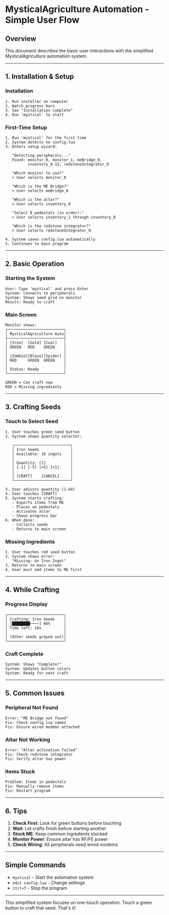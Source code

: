 # MysticalAgriculture Automation - Simple User Flow

## Overview
This document describes the basic user interactions with the simplified MysticalAgriculture automation system.

---

## 1. Installation & Setup

### Installation
```
1. Run installer on computer
2. Watch progress bars
3. See "Installation complete"
4. Run 'mystical' to start
```

### First-Time Setup
```
1. Run 'mystical' for the first time
2. System detects no config.lua
3. Enters setup wizard:
   
   "Detecting peripherals..."
   Found: monitor_0, monitor_1, meBridge_0, 
          inventory_0-15, redstoneIntegrator_0
   
   "Which monitor to use?" 
   > User selects monitor_0
   
   "Which is the ME Bridge?"
   > User selects meBridge_0
   
   "Which is the altar?"
   > User selects inventory_0
   
   "Select 8 pedestals (in order):"
   > User selects inventory_1 through inventory_8
   
   "Which is the redstone integrator?"
   > User selects redstoneIntegrator_0
   
4. System saves config.lua automatically
5. Continues to main program
```

---

## 2. Basic Operation

### Starting the System
```
User: Type 'mystical' and press Enter
System: Connects to peripherals
System: Shows seed grid on monitor
Result: Ready to craft
```

### Main Screen
```
Monitor shows:
┌─────────────────────────┐
│ MysticalAgriculture Auto│
├─────────────────────────┤
│ [Iron]  [Gold] [Coal]   │
│ GREEN   RED    GREEN    │
│                         │
│ [Zombie][Blaze][Spider] │
│ RED     GREEN  GREEN    │
│                         │
│ Status: Ready           │
└─────────────────────────┘

GREEN = Can craft now
RED = Missing ingredients
```

---

## 3. Crafting Seeds

### Touch to Select Seed
```
1. User touches green seed button
2. System shows quantity selector:
   
   ┌─────────────────────────┐
   │ Iron Seeds              │
   │ Available: 16 ingots    │
   │                         │
   │ Quantity: [1]           │
   │ [-1] [-5] [+5] [+1]     │
   │                         │
   │ [CRAFT]    [CANCEL]     │
   └─────────────────────────┘
   
3. User adjusts quantity (1-64)
4. User touches [CRAFT]
5. System starts crafting:
   - Exports items from ME
   - Places on pedestals
   - Activates altar
   - Shows progress bar
6. When done:
   - Collects seeds
   - Returns to main screen
```

### Missing Ingredients
```
1. User touches red seed button
2. System shows error:
   "Missing: 4x Iron Ingot"
3. Returns to main screen
4. User must add items to ME first
```

---

## 4. While Crafting

### Progress Display
```
┌─────────────────────────┐
│ Crafting: Iron Seeds    │
│ [████████────] 66%      │
│ Time left: 10s          │
│                         │
│ (Other seeds grayed out)│
└─────────────────────────┘
```

### Craft Complete
```
System: Shows "Complete!"
System: Updates button colors
System: Ready for next craft
```

---

## 5. Common Issues

### Peripheral Not Found
```
Error: "ME Bridge not found"
Fix: Check config.lua names
Fix: Ensure wired modems attached
```

### Altar Not Working
```
Error: "Altar activation failed"
Fix: Check redstone integrator
Fix: Verify altar has power
```

### Items Stuck
```
Problem: Items in pedestals
Fix: Manually remove items
Fix: Restart program
```

---

## 6. Tips

1. **Check First**: Look for green buttons before touching
2. **Wait**: Let crafts finish before starting another
3. **Stock ME**: Keep common ingredients stocked
4. **Monitor Power**: Ensure altar has RF/FE power
5. **Check Wiring**: All peripherals need wired modems

---

## Simple Commands

- `mystical` - Start the automation system
- `edit config.lua` - Change settings
- `Ctrl+T` - Stop the program

---

This simplified system focuses on one-touch operation. Touch a green button to craft that seed. That's it!